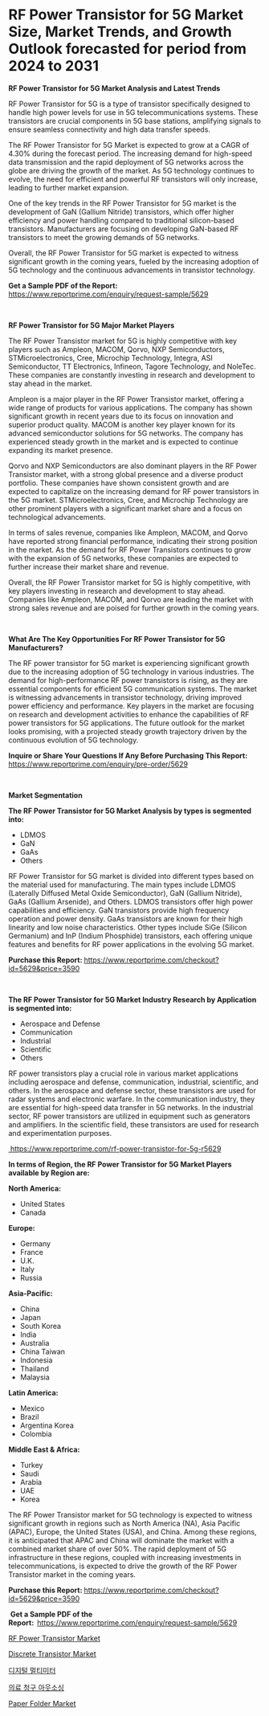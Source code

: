 <p><h1>RF Power Transistor for 5G Market Size, Market Trends, and Growth Outlook forecasted for period from 2024 to 2031</h1></p><p><strong>RF Power Transistor for 5G Market Analysis and Latest Trends</strong></p>
<p><p>RF Power Transistor for 5G is a type of transistor specifically designed to handle high power levels for use in 5G telecommunications systems. These transistors are crucial components in 5G base stations, amplifying signals to ensure seamless connectivity and high data transfer speeds.</p><p>The RF Power Transistor for 5G Market is expected to grow at a CAGR of 4.30% during the forecast period. The increasing demand for high-speed data transmission and the rapid deployment of 5G networks across the globe are driving the growth of the market. As 5G technology continues to evolve, the need for efficient and powerful RF transistors will only increase, leading to further market expansion.</p><p>One of the key trends in the RF Power Transistor for 5G market is the development of GaN (Gallium Nitride) transistors, which offer higher efficiency and power handling compared to traditional silicon-based transistors. Manufacturers are focusing on developing GaN-based RF transistors to meet the growing demands of 5G networks.</p><p>Overall, the RF Power Transistor for 5G market is expected to witness significant growth in the coming years, fueled by the increasing adoption of 5G technology and the continuous advancements in transistor technology.</p></p>
<p><strong>Get a Sample PDF of the Report:&nbsp;</strong> <a href="https://www.reportprime.com/enquiry/request-sample/5629">https://www.reportprime.com/enquiry/request-sample/5629</a></p>
<p>&nbsp;</p>
<p><strong>RF Power Transistor for 5G Major Market Players</strong></p>
<p><p>The RF Power Transistor market for 5G is highly competitive with key players such as Ampleon, MACOM, Qorvo, NXP Semiconductors, STMicroelectronics, Cree, Microchip Technology, Integra, ASI Semiconductor, TT Electronics, Infineon, Tagore Technology, and NoleTec. These companies are constantly investing in research and development to stay ahead in the market.</p><p>Ampleon is a major player in the RF Power Transistor market, offering a wide range of products for various applications. The company has shown significant growth in recent years due to its focus on innovation and superior product quality. MACOM is another key player known for its advanced semiconductor solutions for 5G networks. The company has experienced steady growth in the market and is expected to continue expanding its market presence.</p><p>Qorvo and NXP Semiconductors are also dominant players in the RF Power Transistor market, with a strong global presence and a diverse product portfolio. These companies have shown consistent growth and are expected to capitalize on the increasing demand for RF power transistors in the 5G market. STMicroelectronics, Cree, and Microchip Technology are other prominent players with a significant market share and a focus on technological advancements.</p><p>In terms of sales revenue, companies like Ampleon, MACOM, and Qorvo have reported strong financial performance, indicating their strong position in the market. As the demand for RF Power Transistors continues to grow with the expansion of 5G networks, these companies are expected to further increase their market share and revenue.</p><p>Overall, the RF Power Transistor market for 5G is highly competitive, with key players investing in research and development to stay ahead. Companies like Ampleon, MACOM, and Qorvo are leading the market with strong sales revenue and are poised for further growth in the coming years.</p></p>
<p>&nbsp;</p>
<p><strong>What Are The Key Opportunities For RF Power Transistor for 5G Manufacturers?</strong></p>
<p><p>The RF power transistor for 5G market is experiencing significant growth due to the increasing adoption of 5G technology in various industries. The demand for high-performance RF power transistors is rising, as they are essential components for efficient 5G communication systems. The market is witnessing advancements in transistor technology, driving improved power efficiency and performance. Key players in the market are focusing on research and development activities to enhance the capabilities of RF power transistors for 5G applications. The future outlook for the market looks promising, with a projected steady growth trajectory driven by the continuous evolution of 5G technology.</p></p>
<p><strong>Inquire or Share Your Questions If Any Before Purchasing This Report:</strong> <a href="https://www.reportprime.com/enquiry/pre-order/5629">https://www.reportprime.com/enquiry/pre-order/5629</a></p>
<p>&nbsp;</p>
<p><strong>Market Segmentation</strong></p>
<p><strong>The RF Power Transistor for 5G Market Analysis by types is segmented into:</strong></p>
<p><ul><li>LDMOS</li><li>GaN</li><li>GaAs</li><li>Others</li></ul></p>
<p><p>RF Power Transistor for 5G market is divided into different types based on the material used for manufacturing. The main types include LDMOS (Laterally Diffused Metal Oxide Semiconductor), GaN (Gallium Nitride), GaAs (Gallium Arsenide), and Others. LDMOS transistors offer high power capabilities and efficiency. GaN transistors provide high frequency operation and power density. GaAs transistors are known for their high linearity and low noise characteristics. Other types include SiGe (Silicon Germanium) and InP (Indium Phosphide) transistors, each offering unique features and benefits for RF power applications in the evolving 5G market.</p></p>
<p><strong>Purchase this Report:&nbsp;</strong><a href="https://www.reportprime.com/checkout?id=5629&price=3590">https://www.reportprime.com/checkout?id=5629&price=3590</a></p>
<p>&nbsp;</p>
<p><strong>The RF Power Transistor for 5G Market Industry Research by Application is segmented into:</strong></p>
<p><ul><li>Aerospace and Defense</li><li>Communication</li><li>Industrial</li><li>Scientific</li><li>Others</li></ul></p>
<p><p>RF power transistors play a crucial role in various market applications including aerospace and defense, communication, industrial, scientific, and others. In the aerospace and defense sector, these transistors are used for radar systems and electronic warfare. In the communication industry, they are essential for high-speed data transfer in 5G networks. In the industrial sector, RF power transistors are utilized in equipment such as generators and amplifiers. In the scientific field, these transistors are used for research and experimentation purposes.</p></p>
<p><a href="https://www.reportprime.com/rf-power-transistor-for-5g-r5629">&nbsp;https://www.reportprime.com/rf-power-transistor-for-5g-r5629</a></p>
<p><strong>In terms of Region, the RF Power Transistor for 5G Market Players available by Region are:</strong></p>
<p>
    <p> <strong> North America: </strong>
        <ul>
            <li>United States</li>
            <li>Canada</li>
        </ul>
        </p> 
    <p> <strong> Europe: </strong>
        <ul>
            <li>Germany</li>
            <li>France</li>
            <li>U.K.</li>
            <li>Italy</li>
            <li>Russia</li>
        </ul>
        </p> 
    <p> <strong> Asia-Pacific: </strong>
        <ul>
            <li>China</li>
            <li>Japan</li>
            <li>South Korea</li>
            <li>India</li>
            <li>Australia</li>
            <li>China Taiwan</li>
            <li>Indonesia</li>
            <li>Thailand</li>
            <li>Malaysia</li>
        </ul>
        </p> 
    <p> <strong> Latin America: </strong>
        <ul>
            <li>Mexico</li>
            <li>Brazil</li>
            <li>Argentina Korea</li>
            <li>Colombia</li>
        </ul>
        </p> 
    <p> <strong> Middle East & Africa: </strong>
        <ul>
            <li>Turkey</li>
            <li>Saudi</li>
            <li>Arabia</li>
            <li>UAE</li>
            <li>Korea</li>
        </ul>
    </p>
    </p>
<p><p>The RF Power Transistor market for 5G technology is expected to witness significant growth in regions such as North America (NA), Asia Pacific (APAC), Europe, the United States (USA), and China. Among these regions, it is anticipated that APAC and China will dominate the market with a combined market share of over 50%. The rapid deployment of 5G infrastructure in these regions, coupled with increasing investments in telecommunications, is expected to drive the growth of the RF Power Transistor market in the coming years.</p></p>
<p><strong>Purchase this Report: </strong><a href="https://www.reportprime.com/checkout?id=5629&price=3590">https://www.reportprime.com/checkout?id=5629&price=3590</a></p>
<p>&nbsp;<strong>Get a Sample PDF of the Report:&nbsp;&nbsp;</strong><a href="https://www.reportprime.com/enquiry/request-sample/5629">https://www.reportprime.com/enquiry/request-sample/5629</a></p>
<p><strong></strong></p>
<p><p><a href="https://github.com/sonuprakash1/Market-Research-Report-List-2/blob/main/rf-power-transistor-market.md">RF Power Transistor Market</a></p><p><a href="https://github.com/Whitneyboyettebo9kiw7yr13/Market-Research-Report-List-2/blob/main/discrete-transistor-market.md">Discrete Transistor Market</a></p><p><a href="https://github.com/Elenrrera7685/Market-Research-Report-List-1/blob/main/214641570849.md">디지털 멀티미터</a></p><p><a href="https://github.com/vsn7qpua81q/Market-Research-Report-List-2/blob/main/531188470848.md">의료 청구 아웃소싱</a></p><p><a href="https://www.linkedin.com/pulse/paper-folder-market-size-cagr-trends-2024-2030-market-mint-axzce">Paper Folder Market</a></p></p>